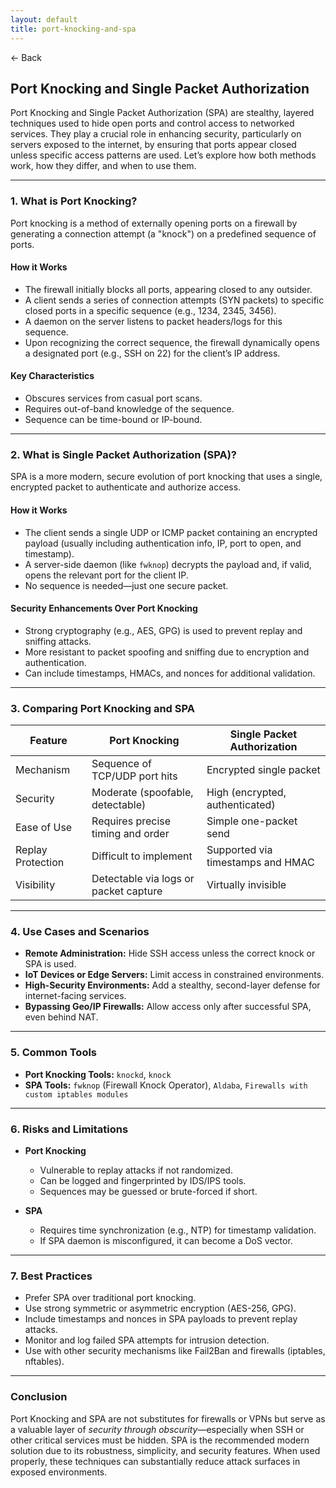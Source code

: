 ```yaml
---
layout: default
title: port-knocking-and-spa
---
```


<a href="https://anish7610.github.io/technical-writeups" style="text-decoration: none;">← Back</a>


## Port Knocking and Single Packet Authorization

Port Knocking and Single Packet Authorization (SPA) are stealthy, layered techniques used to hide open ports and control access to networked services. They play a crucial role in enhancing security, particularly on servers exposed to the internet, by ensuring that ports appear closed unless specific access patterns are used. Let’s explore how both methods work, how they differ, and when to use them.

---

### 1. **What is Port Knocking?**

Port knocking is a method of externally opening ports on a firewall by generating a connection attempt (a "knock") on a predefined sequence of ports.

#### **How it Works**

* The firewall initially blocks all ports, appearing closed to any outsider.
* A client sends a series of connection attempts (SYN packets) to specific closed ports in a specific sequence (e.g., 1234, 2345, 3456).
* A daemon on the server listens to packet headers/logs for this sequence.
* Upon recognizing the correct sequence, the firewall dynamically opens a designated port (e.g., SSH on 22) for the client’s IP address.

#### **Key Characteristics**

* Obscures services from casual port scans.
* Requires out-of-band knowledge of the sequence.
* Sequence can be time-bound or IP-bound.

---

### 2. **What is Single Packet Authorization (SPA)?**

SPA is a more modern, secure evolution of port knocking that uses a single, encrypted packet to authenticate and authorize access.

#### **How it Works**

* The client sends a single UDP or ICMP packet containing an encrypted payload (usually including authentication info, IP, port to open, and timestamp).
* A server-side daemon (like `fwknop`) decrypts the payload and, if valid, opens the relevant port for the client IP.
* No sequence is needed—just one secure packet.

#### **Security Enhancements Over Port Knocking**

* Strong cryptography (e.g., AES, GPG) is used to prevent replay and sniffing attacks.
* More resistant to packet spoofing and sniffing due to encryption and authentication.
* Can include timestamps, HMACs, and nonces for additional validation.

---

### 3. **Comparing Port Knocking and SPA**

| Feature           | Port Knocking                         | Single Packet Authorization       |
| ----------------- | ------------------------------------- | --------------------------------- |
| Mechanism         | Sequence of TCP/UDP port hits         | Encrypted single packet           |
| Security          | Moderate (spoofable, detectable)      | High (encrypted, authenticated)   |
| Ease of Use       | Requires precise timing and order     | Simple one-packet send            |
| Replay Protection | Difficult to implement                | Supported via timestamps and HMAC |
| Visibility        | Detectable via logs or packet capture | Virtually invisible               |

---

### 4. **Use Cases and Scenarios**

* **Remote Administration:** Hide SSH access unless the correct knock or SPA is used.
* **IoT Devices or Edge Servers:** Limit access in constrained environments.
* **High-Security Environments:** Add a stealthy, second-layer defense for internet-facing services.
* **Bypassing Geo/IP Firewalls:** Allow access only after successful SPA, even behind NAT.

---

### 5. **Common Tools**

* **Port Knocking Tools:** `knockd`, `knock`
* **SPA Tools:** `fwknop` (Firewall Knock Operator), `Aldaba`, `Firewalls with custom iptables modules`

---

### 6. **Risks and Limitations**

* **Port Knocking**

  * Vulnerable to replay attacks if not randomized.
  * Can be logged and fingerprinted by IDS/IPS tools.
  * Sequences may be guessed or brute-forced if short.

* **SPA**

  * Requires time synchronization (e.g., NTP) for timestamp validation.
  * If SPA daemon is misconfigured, it can become a DoS vector.

---

### 7. **Best Practices**

* Prefer SPA over traditional port knocking.
* Use strong symmetric or asymmetric encryption (AES-256, GPG).
* Include timestamps and nonces in SPA payloads to prevent replay attacks.
* Monitor and log failed SPA attempts for intrusion detection.
* Use with other security mechanisms like Fail2Ban and firewalls (iptables, nftables).

---

### Conclusion

Port Knocking and SPA are not substitutes for firewalls or VPNs but serve as a valuable layer of *security through obscurity*—especially when SSH or other critical services must be hidden. SPA is the recommended modern solution due to its robustness, simplicity, and security features. When used properly, these techniques can substantially reduce attack surfaces in exposed environments.
